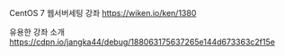 CentOS 7 웹서버세팅 강좌
https://wiken.io/ken/1380

유용한 강좌 소개
https://cdpn.io/jangka44/debug/188063175637265e144d673363c2f15e
